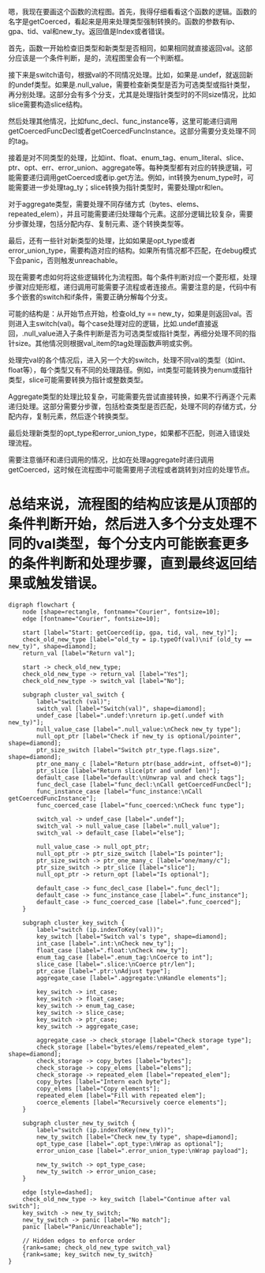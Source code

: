 嗯，我现在要画这个函数的流程图。首先，我得仔细看看这个函数的逻辑。函数的名字是getCoerced，看起来是用来处理类型强制转换的。函数的参数有ip、gpa、tid、val和new_ty。返回值是Index或者错误。

首先，函数一开始检查旧类型和新类型是否相同，如果相同就直接返回val。这部分应该是一个条件判断，是的，流程图里会有一个判断框。

接下来是switch语句，根据val的不同情况处理。比如，如果是.undef，就返回新的undef类型。如果是.null_value，需要检查新类型是否为可选类型或指针类型，再分别处理。这部分会有多个分支，尤其是处理指针类型时的不同size情况，比如slice需要构造slice结构。

然后处理其他情况，比如func_decl、func_instance等，这里可能递归调用getCoercedFuncDecl或者getCoercedFuncInstance。这部分需要分支处理不同的tag。

接着是对不同类型的处理，比如int、float、enum_tag、enum_literal、slice、ptr、opt、err、error_union、aggregate等。每种类型都有对应的转换逻辑，可能需要递归调用getCoerced或者ip.get方法。例如，int转换为enum_type时，可能需要进一步处理tag_ty；slice转换为指针类型时，需要处理ptr和len。

对于aggregate类型，需要处理不同存储方式（bytes、elems、repeated_elem），并且可能需要递归处理每个元素。这部分逻辑比较复杂，需要分步骤处理，包括分配内存、复制元素、逐个转换类型等。

最后，还有一些针对新类型的处理，比如如果是opt_type或者error_union_type，需要构造对应的结构。如果所有情况都不匹配，在debug模式下会panic，否则触发unreachable。

现在需要考虑如何将这些逻辑转化为流程图。每个条件判断对应一个菱形框，处理步骤对应矩形框，递归调用可能需要子流程或者连接点。需要注意的是，代码中有多个嵌套的switch和if条件，需要正确分解每个分支。

可能的结构是：从开始节点开始，检查old_ty == new_ty，如果是则返回val。否则进入主switch(val)。每个case处理对应的逻辑，比如.undef直接返回，.null_value进入子条件判断是否为可选类型或指针类型，再细分处理不同的指针size。其他情况则根据val_item的tag处理函数声明或实例。

处理完val的各个情况后，进入另一个大的switch，处理不同val的类型（如int、float等），每个类型又有不同的处理路径。例如，int类型可能转换为enum或指针类型，slice可能需要转换为指针或整数类型。

Aggregate类型的处理比较复杂，可能需要先尝试直接转换，如果不行再逐个元素递归处理。这部分需要分步骤，包括检查类型是否匹配，处理不同的存储方式，分配内存，复制元素，然后逐个转换类型。

最后处理新类型的opt_type和error_union_type，如果都不匹配，则进入错误处理流程。

需要注意循环和递归调用的情况，比如在处理aggregate时递归调用getCoerced，这时候在流程图中可能需要用子流程或者跳转到对应的处理节点。

总结来说，流程图的结构应该是从顶部的条件判断开始，然后进入多个分支处理不同的val类型，每个分支内可能嵌套更多的条件判断和处理步骤，直到最终返回结果或触发错误。
================================================
```graphviz
digraph flowchart {
    node [shape=rectangle, fontname="Courier", fontsize=10];
    edge [fontname="Courier", fontsize=10];

    start [label="Start: getCoerced(ip, gpa, tid, val, new_ty)"];
    check_old_new_type [label="old_ty = ip.typeOf(val)\nif (old_ty == new_ty)", shape=diamond];
    return_val [label="Return val"];

    start -> check_old_new_type;
    check_old_new_type -> return_val [label="Yes"];
    check_old_new_type -> switch_val [label="No"];

    subgraph cluster_val_switch {
        label="switch (val)";
        switch_val [label="Switch(val)", shape=diamond];
        undef_case [label=".undef:\nreturn ip.get(.undef with new_ty)"];
        null_value_case [label=".null_value:\nCheck new_ty type"];
        null_opt_ptr [label="Check if new_ty is optional/pointer", shape=diamond];
        ptr_size_switch [label="Switch ptr_type.flags.size", shape=diamond];
        ptr_one_many_c [label="Return ptr(base_addr=int, offset=0)"];
        ptr_slice [label="Return slice(ptr and undef len)"];
        default_case [label="default:\nUnwrap val and check tags"];
        func_decl_case [label="func_decl:\nCall getCoercedFuncDecl"];
        func_instance_case [label="func_instance:\nCall getCoercedFuncInstance"];
        func_coerced_case [label="func_coerced:\nCheck func type"];

        switch_val -> undef_case [label=".undef"];
        switch_val -> null_value_case [label=".null_value"];
        switch_val -> default_case [label="else"];

        null_value_case -> null_opt_ptr;
        null_opt_ptr -> ptr_size_switch [label="Is pointer"];
        ptr_size_switch -> ptr_one_many_c [label="one/many/c"];
        ptr_size_switch -> ptr_slice [label="slice"];
        null_opt_ptr -> return_opt [label="Is optional"];

        default_case -> func_decl_case [label=".func_decl"];
        default_case -> func_instance_case [label=".func_instance"];
        default_case -> func_coerced_case [label=".func_coerced"];
    }

    subgraph cluster_key_switch {
        label="switch (ip.indexToKey(val))";
        key_switch [label="Switch val's type", shape=diamond];
        int_case [label=".int:\nCheck new_ty"];
        float_case [label=".float:\nCheck new_ty"];
        enum_tag_case [label=".enum_tag:\nCoerce to int"];
        slice_case [label=".slice:\nCoerce ptr/len"];
        ptr_case [label=".ptr:\nAdjust type"];
        aggregate_case [label=".aggregate:\nHandle elements"];

        key_switch -> int_case;
        key_switch -> float_case;
        key_switch -> enum_tag_case;
        key_switch -> slice_case;
        key_switch -> ptr_case;
        key_switch -> aggregate_case;

        aggregate_case -> check_storage [label="Check storage type"];
        check_storage [label="bytes/elems/repeated_elem", shape=diamond];
        check_storage -> copy_bytes [label="bytes"];
        check_storage -> copy_elems [label="elems"];
        check_storage -> repeated_elem [label="repeated_elem"];
        copy_bytes [label="Intern each byte"];
        copy_elems [label="Copy elements"];
        repeated_elem [label="Fill with repeated elem"];
        coerce_elements [label="Recursively coerce elements"];
    }

    subgraph cluster_new_ty_switch {
        label="switch (ip.indexToKey(new_ty))";
        new_ty_switch [label="Check new_ty type", shape=diamond];
        opt_type_case [label=".opt_type:\nWrap as optional"];
        error_union_case [label=".error_union_type:\nWrap payload"];

        new_ty_switch -> opt_type_case;
        new_ty_switch -> error_union_case;
    }

    edge [style=dashed];
    check_old_new_type -> key_switch [label="Continue after val switch"];
    key_switch -> new_ty_switch;
    new_ty_switch -> panic [label="No match"];
    panic [label="Panic/Unreachable"];

    // Hidden edges to enforce order
    {rank=same; check_old_new_type switch_val}
    {rank=same; key_switch new_ty_switch}
}
```